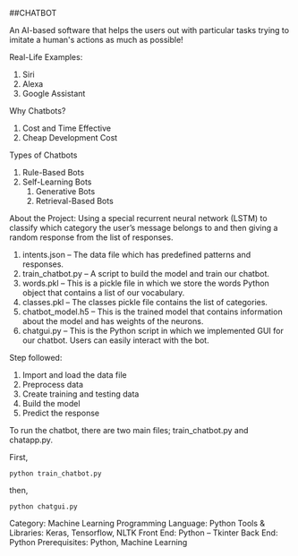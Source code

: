##CHATBOT

An AI-based software that helps the users out with particular tasks trying to imitate a human's actions as much as possible!

Real-Life Examples:
1. Siri 
2. Alexa
3. Google Assistant

Why Chatbots?
1. Cost and Time Effective
2. Cheap Development Cost

Types of Chatbots
1. Rule-Based Bots
2. Self-Learning Bots
    1. Generative Bots
    2. Retrieval-Based Bots
    
About the Project:
Using a special recurrent neural network (LSTM) to classify which category the user’s message belongs to and then giving a random response from the list of responses.
1. intents.json – The data file which has predefined patterns and responses.
2. train_chatbot.py – A script to build the model and train our chatbot.
3. words.pkl – This is a pickle file in which we store the words Python object that contains a list of our vocabulary.
4. classes.pkl – The classes pickle file contains the list of categories.
5. chatbot_model.h5 – This is the trained model that contains information about the model and has weights of the neurons.
6. chatgui.py – This is the Python script in which we implemented GUI for our chatbot. Users can easily interact with the bot.

Step followed:
1. Import and load the data file
2. Preprocess data
3. Create training and testing data
4. Build the model
5. Predict the response

To run the chatbot, there are two main files; train_chatbot.py and chatapp.py.

First,
    
    python train_chatbot.py

then,
    
    python chatgui.py

Category: Machine Learning
Programming Language: Python
Tools & Libraries: Keras, Tensorflow, NLTK
Front End: Python – Tkinter
Back End: Python
Prerequisites: Python, Machine Learning

